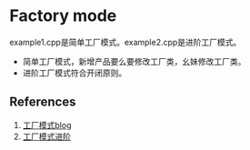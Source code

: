 # Factory mode  
example1.cpp是简单工厂模式。example2.cpp是进阶工厂模式。  
* 简单工厂模式，新增产品要么要修改工厂类，幺妹修改工厂类。  
* 进阶工厂模式符合开闭原则。  

## References
1. [工厂模式blog](https://www.cnblogs.com/xiaolincoding/p/11524376.html)
2. [工厂模式进阶](https://www.cnblogs.com/xiaolincoding/p/11524401.html)